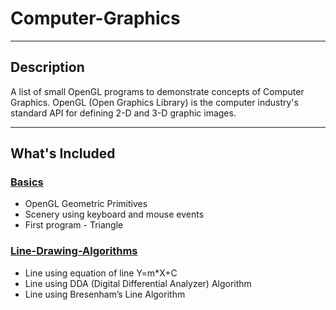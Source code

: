 # Computer-Graphics

---

## Description

A list of small OpenGL programs to demonstrate concepts of Computer Graphics. OpenGL (Open Graphics Library) is the computer industry's standard API for defining 2-D and 3-D graphic images. 

---

## What's Included

### [Basics](/Basics)

- OpenGL Geometric Primitives
- Scenery using keyboard and mouse events
- First program - Triangle 

### [Line-Drawing-Algorithms](/)

- Line using equation of line Y=m*X+C
- Line using DDA (Digital Differential Analyzer) Algorithm
- Line using Bresenham’s Line Algorithm 

